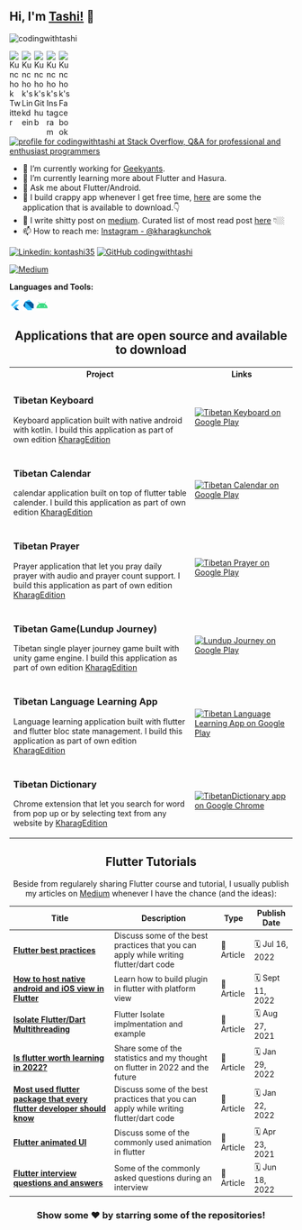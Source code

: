 ## Hi, I'm [Tashi!](https://codingwithtashi.medium.com/) 👋

<p align="left"> <img src="https://komarev.com/ghpvc/?username=codingwithtashi&label=Views&color=blue&style=plastic" alt="codingwithtashi" /> </p>

<a href="https://twitter.com/CodingWithTashi">
  <img align="left" alt="Kunchok Twitter" width="22px" src="https://cdn.jsdelivr.net/npm/simple-icons@v3/icons/twitter.svg" />
</a>
<a href="https://www.linkedin.com/in/kharagkunchok/">
  <img align="left" alt="Kunchok's Linkdein" width="22px" src="https://cdn.jsdelivr.net/npm/simple-icons@v3/icons/linkedin.svg" />
</a>
<a href="https://github.com/codingwithtashi">
  <img align="left" alt="Kunchok's Github" width="22px" src="https://cdn.jsdelivr.net/npm/simple-icons@v3/icons/github.svg" />
</a>
<a href="http://instagram.com/kharagkunchok">
  <img align="left" alt="Kunchok's Instagram" width="22px" src="https://cdn.jsdelivr.net/npm/simple-icons@v3/icons/instagram.svg" />
</a>
<a href="https://www.facebook.com/kharagedition/">
  <img align="left" alt="Kunchok's Facebook" width="22px" src="https://cdn.jsdelivr.net/npm/simple-icons@v3/icons/facebook.svg" />
</a>
<!-- <a href="https://www.youtube.com/c/codingwithtashi/">
  <img align="left" alt="Kunchok's Youtube" width="22px" src="https://cdn.jsdelivr.net/npm/simple-icons@v3/icons/youtube.svg" />
</a> -->

<br/>
<br/>

<a href="https://stackoverflow.com/users/9236525/codingwithtashi"><img src="https://stackoverflow.com/users/flair/9236525.png" width="208" height="58" alt="profile for codingwithtashi at Stack Overflow, Q&amp;A for professional and enthusiast programmers" title="profile for codingwithtashi at Stack Overflow, Q&amp;A for professional and enthusiast programmers"></a>

- 🔭 I’m currently working for [Geekyants](https://geekyants.com/).
- 🌱 I’m currently learning more about Flutter and Hasura.
- 💬 Ask me about Flutter/Android.
- 📱 I build crappy app whenever I get free time, [here](#applications-that-are-open-source-and-available-to-download) are some the application that is available to download.👇
- 📖 I write shitty post on [medium](https://codingwithtashi.medium.com/). Curated list of most read post [here](#flutter-tutorials) 👇🏼
- 📫 How to reach me: [Instagram - @kharagkunchok](http://instagram.com/kharagkunchok)


[![Linkedin: kontashi35](https://img.shields.io/badge/-kontashi35-blue?style=flat-square&logo=Linkedin&logoColor=white&link=https://www.linkedin.com/in/kontashi35/)](https://www.linkedin.com/in/kontashi35/)
[![GitHub codingwithtashi](https://img.shields.io/github/followers/codingwithtashi?label=follow&style=social)](https://github.com/codingwithtashi)
<!-- [![YouTube](https://img.shields.io/youtube/channel/views/UCBLzUH7iDyY3pZWslcPJhJA?style=social)](https://youtube.com/c/codingwithtashi)    -->
[![Medium](https://img.shields.io/badge/Medium-12100E?style=for-the-badge&logo=medium&logoColor=white)](https://codingwithtashi.medium.com/)   


**Languages and Tools:**  

<code><img height="20" src="https://raw.githubusercontent.com/github/explore/80688e429a7d4ef2fca1e82350fe8e3517d3494d/topics/flutter/flutter.png"></code>
<code><img height="20" src="https://raw.githubusercontent.com/github/explore/80688e429a7d4ef2fca1e82350fe8e3517d3494d/topics/dart/dart.png"></code>
<code><img height="20" src="https://raw.githubusercontent.com/github/explore/80688e429a7d4ef2fca1e82350fe8e3517d3494d/topics/android/android.png"></code>

<!-- <a href="https://github.com/codingwithtashi">
  <img align="center" src="https://github-readme-stats.vercel.app/api/top-langs/?username=codingwithtashi&theme=light&hide_langs_below=1" />
</a> -->
<!-- <a href="https://github.com/codingwithtashi">
 <img align="center" src="https://github-readme-stats.vercel.app/api?username=codingwithtashi&show_icons=true&theme=light&line_height=27" alt="Kunchok's github stats"/>
</a> -->
<div align="center">   

  ## Applications that are open source and available to download

<table>
	<tbody width="100%">
	<tr>
		<th>Project</th>	
		<th>Links</th>
	</tr>
	<tr>
		<td>
			<h3>Tibetan Keyboard</h3>
			<p>Keyboard application built with native android with kotlin. I build this application as part of own edition <a href="https://play.google.com/store/apps/dev?id=5910382695653514663&hl=en_IN&gl=US">KharagEdition</a></p>
		</td>
		<td>
			<div>
				<a href="https://play.google.com/store/apps/details?id=com.kharagedition.tibetankeyboard&hl=en_IN&gl=US">
  <img width="200px" src="https://user-images.githubusercontent.com/50345358/161318656-3c9d06f0-8782-4d6f-9d85-af9ef0246766.png" alt="Tibetan Keyboard on Google Play" />
</a>
			</div>
		</td>
	</tr>
    	<tr>
		<td>
			<h3>Tibetan Calendar</h3>
			<p>calendar application built on top of flutter table calender. I build this application as part of own edition <a href="https://play.google.com/store/apps/dev?id=5910382695653514663&hl=en_IN&gl=US">KharagEdition</a></p>
		</td>
		<td>
			<div>
				<a href="https://play.google.com/store/apps/details?id=com.codingwithtashi.tibetan_calender&hl=en_IN&gl=US">
  <img width="200px" src="https://user-images.githubusercontent.com/50345358/161318656-3c9d06f0-8782-4d6f-9d85-af9ef0246766.png" alt="Tibetan Calendar on Google Play" />
</a>
			</div>
		</td>
	</tr>
		<tr>
		<td>
			<h3>Tibetan Prayer</h3>
			<p>Prayer application that let you pray daily prayer with audio and prayer count support. I build this application as part of own edition <a href="https://play.google.com/store/apps/details?id=com.codingwithtashi.dailyprayer&hl=en_IN&gl=US">KharagEdition</a></p>
		</td>
		<td>
			<div>
				<a href="https://play.google.com/store/apps/details?id=com.codingwithtashi.tibetan_calender&hl=en_IN&gl=US">
  <img width="200px" src="https://user-images.githubusercontent.com/50345358/161318656-3c9d06f0-8782-4d6f-9d85-af9ef0246766.png" alt="Tibetan Prayer on Google Play" />
</a>
			</div>
		</td>
	</tr>
    	<tr>
		<td>
			<h3>Tibetan Game(Lundup Journey)</h3>
			<p>Tibetan single player journey game built with unity game engine. I build this application as part of own edition <a href="https://play.google.com/store/apps/dev?id=5910382695653514663&hl=en_IN&gl=US">KharagEdition</a></p>
		</td>
		<td>
			<div>
				<a href="https://play.google.com/store/apps/details?id=com.KharagEdition.TibetanGameLundupJourney&hl=en_IN&gl=US">
  <img width="200px" src="https://user-images.githubusercontent.com/50345358/161318656-3c9d06f0-8782-4d6f-9d85-af9ef0246766.png" alt="Lundup Journey on Google Play" />
</a>
			</div>
		</td>
	</tr>
    	<tr>
		<td>
			<h3>Tibetan Language Learning App</h3>
			<p>Language learning application built with flutter and flutter bloc state management. I build this application as part of own edition <a href="https://play.google.com/store/apps/dev?id=5910382695653514663&hl=en_IN&gl=US">KharagEdition</a></p>
		</td>
		<td>
			<div>
				<a href="https://play.google.com/store/apps/details?id=com.kharagedition.tibetan_language_learning_app&hl=en_IN&gl=US">
  <img width="200px" src="https://user-images.githubusercontent.com/50345358/161318656-3c9d06f0-8782-4d6f-9d85-af9ef0246766.png" alt="Tibetan Language Learning App on Google Play" />
</a>
			</div>
		</td>
	</tr>
	 	<tr>
		<td>
			<h3>Tibetan Dictionary</h3>
			<p>Chrome extension that let you search for word from pop up or by selecting text from any website by <a href="https://chrome.google.com/webstore/detail/tibetan-dictionary/adfffbhmkignepdggmlpojjplehfcnma">KharagEdition</a></p>
		</td>
		<td>
			<div>
				<a href="https://chrome.google.com/webstore/detail/tibetan-dictionary/adfffbhmkignepdggmlpojjplehfcnma">
  <img width="200px" src="https://icons.iconarchive.com/icons/carlosjj/google-jfk/128/chrome-web-store-icon.png" alt="TibetanDictionary app on Google Chrome" />
</a>
			</div>
		</td>
	</tr>
	</tbody>
</table>

  
## Flutter Tutorials

Beside from regularely sharing Flutter course and tutorial, I usually publish my articles on [Medium](https://codingwithtashi.medium.com/) whenever I have the chance (and the ideas):
  
  
  
| **Title**                                                                                                                                                                                                              | **Description**                                                                                                                                                                                                                                                                                                                 | **Type** | **Publish Date** |
|------------------------------------------------------------------------------------------------------------------------------------------------------------------------------------------------------------------------|---------------------------------------------------------------------------------------------------------------------------------------------------------------------------------------------------------------------------------------------------------------------------------------------------------------------------------|----------|-------------------------|
| [**Flutter best practices**](https://codingwithtashi.medium.com/flutter-best-practices-cc2cd1ee5441)                                                                                     |  Discuss some of the best practices that you can apply while writing flutter/dart code | 📄 Article  | 🗓 Jul 16, 2022     |
| [**How to host native android and iOS view in Flutter**](https://medium.com/flutter-community/flutter-platformview-how-to-host-native-android-and-ios-view-in-flutter-79259faebd91)                                                                                     | Learn how to build plugin in flutter with platform view | 📄 Article  | 🗓 Sept 11, 2022     |
| [**Isolate Flutter/Dart Multithreading**](https://codingwithtashi.medium.com/isoltate-flutter-dart-multithreading-cf5f67de9b46)                                                                                     |   Flutter Isolate implmentation and example | 📄 Article  | 🗓 Aug 27, 2021     |
| [**Is flutter worth learning in 2022?**](https://codingwithtashi.medium.com/is-learning-flutter-worth-it-in-2022-4c9048edd37c)                                                                                     |   Share some of the statistics and my thought on flutter in 2022 and the future | 📄 Article  | 🗓 Jan 29, 2022     |
| [**Most used flutter package that every flutter developer should know**](https://codingwithtashi.medium.com/most-used-flutter-package-that-every-flutter-developer-should-know-6d526fe65139)                                                                                     |  Discuss some of the best practices that you can apply while writing flutter/dart code | 📄 Article  | 🗓 Jan 22, 2022     |
| [**Flutter animated UI**](https://codingwithtashi.medium.com/flutter-animated-ui-8d3b5617d94c)                                                                                     |  Discuss some of the commonly used animation in flutter | 📄 Article  | 🗓 Apr 23, 2021     |
| [**Flutter interview questions and answers**](https://codingwithtashi.medium.com/flutter-interview-question-and-answer-8cb71438eb61)                                                                                     |  Some of the commonly asked questions during an interview | 📄 Article  | 🗓 Jun 18, 2022     |


### Show some ❤️ by starring some of the repositories!   


</div>

